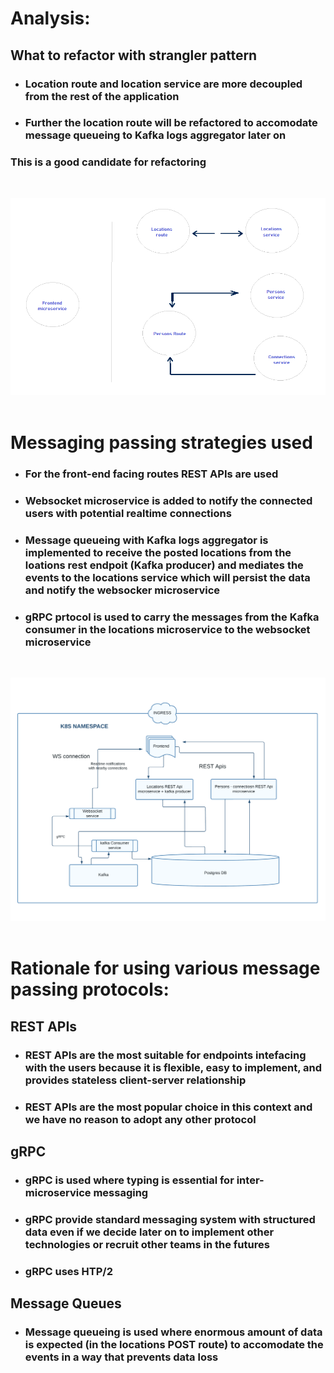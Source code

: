 # Analysis:
## What to refactor with strangler pattern

- ### Location route and location service are more decoupled from the rest of the application

- ### Further the location route will be refactored to accomodate message queueing to Kafka logs aggregator later on

### This is a good candidate for refactoring
<br />

![alt text](image1.png)
<br /><br />
# Messaging passing strategies used
- ### For the front-end facing routes REST APIs are used
- ### Websocket microservice is added to notify the connected users with potential realtime connections
- ### Message queueing with Kafka logs aggregator is implemented to receive the <b>posted locations</b> from the loations rest endpoit (Kafka producer) and mediates the events to the locations service which will persist the data and notify the websocker microservice
- ### gRPC prtocol is used to carry the messages from the Kafka consumer in the locations microservice to the websocket microservice
<br />

![alt text](architecture_design.png)
<br /><br />

# Rationale for using various message passing protocols:
## REST APIs
- ### REST APIs are the most suitable for endpoints intefacing with the users because it is flexible, easy to implement, and provides stateless client-server relationship
- ### REST APIs are the most popular choice in this context and we have no reason to adopt any other protocol

## gRPC
- ### gRPC is used where typing is essential for inter-microservice messaging
- ### gRPC provide standard messaging system with structured data even if we decide later on to implement other technologies or recruit other teams in the futures
- ### gRPC uses HTP/2

## Message Queues
- ### Message queueing is used where enormous amount of data is expected (in the locations <b>POST</b> route) to accomodate the events in a way that prevents data loss